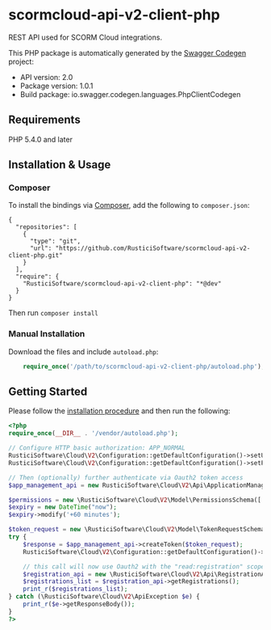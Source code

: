 # scormcloud-api-v2-client-php
REST API used for SCORM Cloud integrations.

This PHP package is automatically generated by the [Swagger Codegen](https://github.com/swagger-api/swagger-codegen) project:

- API version: 2.0
- Package version: 1.0.1
- Build package: io.swagger.codegen.languages.PhpClientCodegen

## Requirements

PHP 5.4.0 and later

## Installation & Usage
### Composer

To install the bindings via [Composer](http://getcomposer.org/), add the following to `composer.json`:

```
{
  "repositories": [
    {
      "type": "git",
      "url": "https://github.com/RusticiSoftware/scormcloud-api-v2-client-php.git"
    }
  ],
  "require": {
    "RusticiSoftware/scormcloud-api-v2-client-php": "*@dev"
  }
}
```

Then run `composer install`

### Manual Installation

Download the files and include `autoload.php`:

```php
    require_once('/path/to/scormcloud-api-v2-client-php/autoload.php');
```

## Getting Started

Please follow the [installation procedure](#installation--usage) and then run the following:

```php
<?php
require_once(__DIR__ . '/vendor/autoload.php');

// Configure HTTP basic authorization: APP_NORMAL
RusticiSoftware\Cloud\V2\Configuration::getDefaultConfiguration()->setUsername('SCORM_CLOUD_APP_ID');
RusticiSoftware\Cloud\V2\Configuration::getDefaultConfiguration()->setPassword('SECRET_KEY_FOR_APP_ID');

// Then (optionally) further authenticate via Oauth2 token access
$app_management_api = new RusticiSoftware\Cloud\V2\Api\ApplicationManagementApi();

$permissions = new \RusticiSoftware\Cloud\V2\Model\PermissionsSchema([ 'scopes' => ['read:registration']]);
$expiry = new DateTime("now");
$expiry->modify('+60 minutes');

$token_request = new \RusticiSoftware\Cloud\V2\Model\TokenRequestSchema([ 'permissions' => $permissions, 'expiry' => $expiry]);
try {
    $response = $app_management_api->createToken($token_request);
    RusticiSoftware\Cloud\V2\Configuration::getDefaultConfiguration()->setAccessToken($response->getResult());

    // this call will now use Oauth2 with the "read:registration" scope
    $registration_api = new \RusticiSoftware\Cloud\V2\Api\RegistrationApi();
    $registrations_list = $registration_api->getRegistrations();
    print_r($registrations_list);
} catch (\RusticiSoftware\Cloud\V2\ApiException $e) {
    print_r($e->getResponseBody());
}
?>
```

